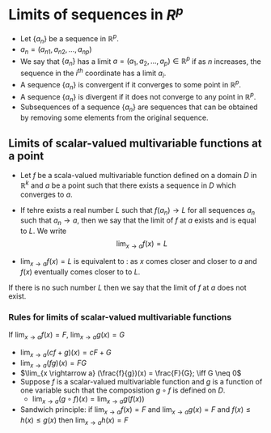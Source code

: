 # Limits of sequences in $R^p$

- Let $\{ a_n \}$ be a sequence in $\mathbb{R}^p$.
- $a_n = (a_{n1}, a_{n2}, \dots, a_{np})$
- We say that $\{ a_n\}$ has a limit $a = (a_1, a_2, \dots, a_p) \in \mathbb{R}^p$ if as $n$ increases, the sequence in the $i^{th}$ coordinate has a limit $a_i$.
- A sequence $\{ a_n \}$ is convergent if it converges to some point in $\mathbb{R}^p$.
- A sequence $\{ a_n \}$ is divergent if it does not converge to any point in $\mathbb{R}^p$.
- Subsequences of a sequence $\{ a_n \}$ are sequences that can be obtained by removing some elements from the original sequence.

## Limits of scalar-valued multivariable functions at a point

- Let $f$ be a scala-valued multivariable function defined on a domain $D$ in $\mathbb{R}^k$ and $a$ be a point such that there exists a sequence in $D$ which converges to $a$.
- If tehre exists a real number $L$ such that $f(a_n) \rightarrow L$ for all sequences $a_n$ such that $a_n \rightarrow a$, then we say that the limit of $f$ at $a$ exists and is equal to $L$. We write
  $$\lim_{x \rightarrow a} f(x) = L$$

- $\lim_{x \rightarrow a} f(x) = L$ is equivalent to : as $x$ comes closer and closer to $a$ and $f(x)$ eventually comes closer to to $L$.

If there is no such number $L$ then we say that the limit of $f$ at $a$ does not exist.

### Rules for limits of scalar-valued multivariable functions

$\text{If }$ $\lim_{x \rightarrow a} f(x) = F$, $\lim_{x \rightarrow a} g(x) = G$

- $\lim_{x \rightarrow a} (cf+g)(x) = cF + G$
- $\lim_{x \rightarrow a} (fg)(x) = FG$
- $\lim_{x \rightarrow a} (\frac{f}{g})(x) = \frac{F}{G}; \iff G \neq 0$
- Suppose $f$ is a scalar-valued multivariable function and $g$ is a function of one variable such that the composistion $g \circ f$ is defined on $D$.
  - $\lim_{x \rightarrow a} (g \circ f)(x) = \lim_{x \rightarrow a} g(f(x))$
- Sandwich principle: if $\lim_{x \rightarrow a} f(x) = F$ and $\lim_{x \rightarrow a} g(x) = F$ and $f(x) \leq h(x) \leq g(x)$ then $\lim_{x \rightarrow a} h(x) = F$
